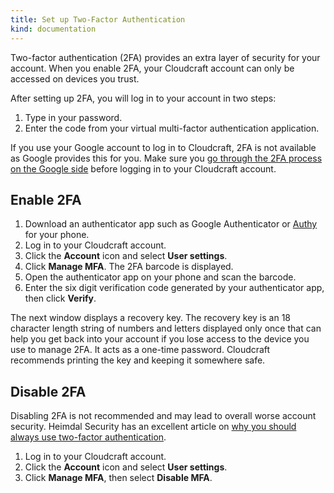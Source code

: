 ```yaml
---
title: Set up Two-Factor Authentication
kind: documentation
---
```


Two-factor authentication (2FA) provides an extra layer of security for your account. When you enable 2FA, your Cloudcraft account can only be accessed on devices you trust. 

After setting up 2FA, you will log in to your account in two steps:

1. Type in your password.
2. Enter the code from your virtual multi-factor authentication application.

<div class="alert alert-info">If you use your Google account to log in to Cloudcraft, 2FA is not available as Google provides this for you. Make sure you  <a href="https://support.google.com/accounts/answer/185839" title="Protect your account with 2-Step Verification" referrerpolicy="no-referrer" rel="noopener noreferrer" target="_new">go through the 2FA process on the Google side</a> before logging in to your Cloudcraft account.
</div>

## Enable 2FA

1. Download an authenticator app such as Google Authenticator or [Authy][1] for your phone.
2. Log in to your Cloudcraft account. 
3. Click the **Account** icon and select **User settings**.
4. Click **Manage MFA**. The 2FA barcode is displayed.
5. Open the authenticator app on your phone and scan the barcode.
6. Enter the six digit verification code generated by your authenticator app, then click **Verify**.

The next window displays a recovery key. The recovery key is an 18 character length string of numbers and letters displayed only once that can help you get back into your account if you lose access to the device you use to manage 2FA. It acts as a one-time password. Cloudcraft recommends printing the key and keeping it somewhere safe.

## Disable 2FA

Disabling 2FA is not recommended and may lead to overall worse account security. Heimdal Security has an excellent article on [why you should always use two-factor authentication][2].

1. Log in to your Cloudcraft account.
2. Click the **Account** icon and select **User settings**.
3. Click **Manage MFA**, then select **Disable MFA**.

[1]: https://authy.com/
[2]: https://heimdalsecurity.com/blog/start-using-two-factor-authentication/
